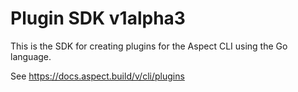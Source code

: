 # Plugin SDK v1alpha3

This is the SDK for creating plugins for the Aspect CLI using the Go language.

See https://docs.aspect.build/v/cli/plugins
